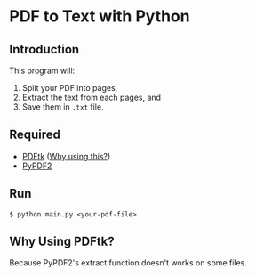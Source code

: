 # PDF to Text with Python

## Introduction

This program will:

1. Split your PDF into pages,
2. Extract the text from each pages, and
3. Save them in `.txt` file.

## Required
- [PDFtk](https://www.pdflabs.com/tools/pdftk-the-pdf-toolkit/) ([Why using this?](#whyme))
- [PyPDF2](https://github.com/mstamy2/PyPDF2)

## Run
```
$ python main.py <your-pdf-file>
```

## <a name="whyme"></a> Why Using PDFtk?

Because PyPDF2's extract function doesn't works on some files.